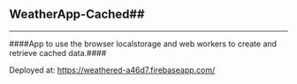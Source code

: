 ## WeatherApp-Cached##
- - - - 
####App to use the browser localstorage and web workers to create and retrieve cached data.####

Deployed at: https://weathered-a46d7.firebaseapp.com/ 
